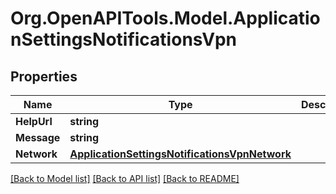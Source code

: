 # Org.OpenAPITools.Model.ApplicationSettingsNotificationsVpn

## Properties

Name | Type | Description | Notes
------------ | ------------- | ------------- | -------------
**HelpUrl** | **string** |  | [optional] 
**Message** | **string** |  | [optional] 
**Network** | [**ApplicationSettingsNotificationsVpnNetwork**](ApplicationSettingsNotificationsVpnNetwork.md) |  | [optional] 

[[Back to Model list]](../README.md#documentation-for-models) [[Back to API list]](../README.md#documentation-for-api-endpoints) [[Back to README]](../README.md)

